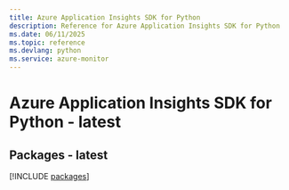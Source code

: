```yaml
---
title: Azure Application Insights SDK for Python
description: Reference for Azure Application Insights SDK for Python
ms.date: 06/11/2025
ms.topic: reference
ms.devlang: python
ms.service: azure-monitor
---
```

# Azure Application Insights SDK for Python - latest
## Packages - latest
[!INCLUDE [packages](application-insights-index.md)]